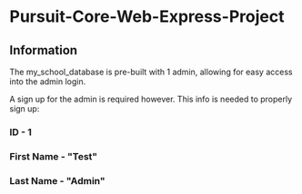 # Pursuit-Core-Web-Express-Project

## Information

The my_school_database is pre-built with 1 admin, allowing for easy
access into the admin login.

A sign up for the admin is required however. This info is needed to
properly sign up:

### ID - 1

### First Name - "Test"

### Last Name - "Admin"
